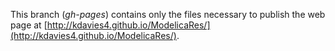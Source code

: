 This branch (*gh-pages*) contains only the files necessary to publish the
web page at 
[http://kdavies4.github.io/ModelicaRes/](http://kdavies4.github.io/ModelicaRes/).
